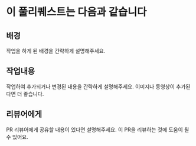 # 이 풀리퀘스트는 다음과 같습니다

## 배경

작업을 하게 된 배경을 간략하게 설명해주세요.

## 작업내용

작업하여 추가되거나 변경된 내용을 간략하게 설명해주세요.
이미지나 동영상이 추가된다면 더 좋습니다.

## 리뷰어에게

PR 리뷰어에게 공유할 내용이 있다면 설명해주세요.
이 PR을 리뷰하는 것에 도움이 될 수 있어요.
